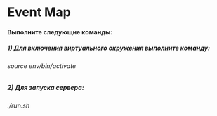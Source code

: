 # Event Map

#### Выполните следующие команды:

##### 1) Для включения виртуального окружения выполните команду:
######   source env/bin/activate

##### 2) Для запуска сервера:
######   ./run.sh
